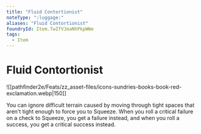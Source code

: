 ```yaml
---
title: "Fluid Contortionist"
noteType: ":luggage:"
aliases: "Fluid Contortionist"
foundryId: Item.TwZfVJmaNhPkpWWe
tags:
  - Item
---
```


# Fluid Contortionist
![[pathfinder2e/Feats/zz_asset-files/icons-sundries-books-book-red-exclamation.webp|150]]

You can ignore difficult terrain caused by moving through tight spaces that aren't tight enough to force you to Squeeze. When you roll a critical failure on a check to Squeeze, you get a failure instead, and when you roll a success, you get a critical success instead.
